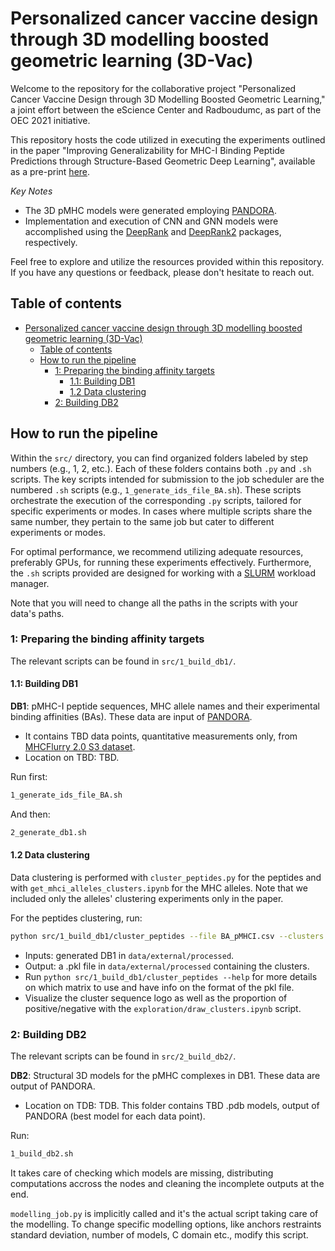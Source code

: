 # Personalized cancer vaccine design through 3D modelling boosted geometric learning (3D-Vac)

Welcome to the repository for the collaborative project "Personalized Cancer Vaccine Design through 3D Modelling Boosted Geometric Learning," a joint effort between the eScience Center and Radboudumc, as part of the OEC 2021 initiative.

This repository hosts the code utilized in executing the experiments outlined in the paper "Improving Generalizability for MHC-I Binding Peptide Predictions through Structure-Based Geometric Deep Learning", available as a pre-print [here](https://www.biorxiv.org/content/10.1101/2023.12.04.569776v2.abstract).

*Key Notes*

- The 3D pMHC models were generated employing [PANDORA](https://github.com/X-lab-3D/PANDORA).
- Implementation and execution of CNN and GNN models were accomplished using the [DeepRank](https://github.com/DeepRank/deeprank) and [DeepRank2](https://github.com/DeepRank/deeprank2) packages, respectively.

Feel free to explore and utilize the resources provided within this repository. If you have any questions or feedback, please don't hesitate to reach out.

## Table of contents

- [Personalized cancer vaccine design through 3D modelling boosted geometric learning (3D-Vac)](#personalized-cancer-vaccine-design-through-3d-modelling-boosted-geometric-learning-3d-vac)
  - [Table of contents](#table-of-contents)
  - [How to run the pipeline](#how-to-run-the-pipeline)
    - [1: Preparing the binding affinity targets](#1-preparing-the-binding-affinity-targets)
      - [1.1: Building DB1](#11-building-db1)
      - [1.2 Data clustering](#12-data-clustering)
    - [2: Building DB2](#2-building-db2)

## How to run the pipeline

Within the `src/` directory, you can find organized folders labeled by step numbers (e.g., 1, 2, etc.). Each of these folders contains both `.py` and `.sh` scripts. The key scripts intended for submission to the job scheduler are the numbered `.sh` scripts (e.g., `1_generate_ids_file_BA.sh`). These scripts orchestrate the execution of the corresponding `.py` scripts, tailored for specific experiments or modes. In cases where multiple scripts share the same number, they pertain to the same job but cater to different experiments or modes.

For optimal performance, we recommend utilizing adequate resources, preferably GPUs, for running these experiments effectively. Furthermore, the `.sh` scripts provided are designed for working with a [SLURM](https://slurm.schedmd.com/overview.html) workload manager.

Note that you will need to change all the paths in the scripts with your data's paths.

### 1: Preparing the binding affinity targets

The relevant scripts can be found in `src/1_build_db1/`.

#### 1.1: Building DB1

**DB1**: pMHC-I peptide sequences, MHC allele names and their experimental binding affinities (BAs). These data are input of [PANDORA](https://github.com/X-lab-3D/PANDORA).
- It contains TBD data points, quantitative measurements only, from [MHCFlurry 2.0 S3 dataset](https://data.mendeley.com/datasets/zx3kjzc3yx/3).
- Location on TBD: TBD.

Run first: 

```bash
1_generate_ids_file_BA.sh
```

And then: 

```bash
2_generate_db1.sh
```

#### 1.2 Data clustering

Data clustering is performed with `cluster_peptides.py` for the peptides and with `get_mhci_alleles_clusters.ipynb` for the MHC alleles. Note that we included only the alleles' clustering experiments only in the paper. 

For the peptides clustering, run:

```bash 
python src/1_build_db1/cluster_peptides --file BA_pMHCI.csv --clusters 10
```

* Inputs: generated DB1 in `data/external/processed`.
* Output: a .pkl file in `data/external/processed` containing the clusters.
* Run `python src/1_build_db1/cluster_peptides --help` for more details on which matrix to use and have info on the format of the pkl file.
* Visualize the cluster sequence logo as well as the proportion of positive/negative with the `exploration/draw_clusters.ipynb` script.

### 2: Building DB2

The relevant scripts can be found in `src/2_build_db2/`.

**DB2**: Structural 3D models for the pMHC complexes in DB1. These data are output of PANDORA.
- Location on TDB: TDB. This folder contains TBD .pdb models, output of PANDORA (best model for each data point).

Run:

```bash
1_build_db2.sh
```

It takes care of checking which models are missing, distributing computations accross the nodes and cleaning the incomplete outputs at the end.

`modelling_job.py` is implicitly called and it's the actual script taking care of the modelling. To change specific modelling options, like anchors restraints standard deviation, number of models, C domain etc., modify this script.
